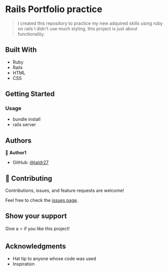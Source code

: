 
# Rails Portfolio practice

> I created this repository to practice my new adquired skills using ruby on rails I didn't use much styling, this project is just about functionality.

## Built With

- Ruby
- Rails
- HTML
- CSS

## Getting Started

### Usage
- bundle install
- rails server

## Authors

👤 **Author1**

- GitHub: [@taldr27](https://github.com/taldr27)

## 🤝 Contributing

Contributions, issues, and feature requests are welcome!

Feel free to check the [issues page](../../issues/).

## Show your support

Give a ⭐️ if you like this project!

## Acknowledgments

- Hat tip to anyone whose code was used
- Inspiration


